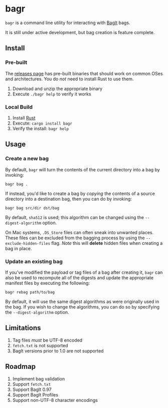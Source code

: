 # bagr

`bagr` is a command line utility for interacting with
[BagIt](https://datatracker.ietf.org/doc/html/rfc8493) bags.

It is still under active development, but bag creation is feature
complete.

## Install

### Pre-built

The [releases page](https://github.com/pwinckles/bagr/releases) has
pre-built binaries that should work on common OSes and architectures.
You do _not_ need to install Rust to use them.

1. Download and unzip the appropriate binary
2. Execute `./bagr help` to verify it works

### Local Build

1. Install [Rust](https://www.rust-lang.org/tools/install)
2. Execute: `cargo install bagr`
3. Verify the install: `bagr help`

## Usage

### Create a new bag

By default, `bagr` will turn the contents of the current directory
into a bag by invoking:

``` shell
bagr bag .
```

If instead, you'd like to create a bag by _copying_ the contents of a
source directory into a destination bag, then you can do by invoking:

``` shell
bagr bag src/dir dst/bag
```

By default, `sha512` is used; this algorithm can be changed using the
`--digest-algorithm` option.

On Mac systems, `.DS_Store` files can often sneak into unwanted
places. These files can be excluded from the bagging process by using
the `--exclude-hidden-files` flag. _Note_ this will **delete** hidden
files when creating a bag in place.

### Update an existing bag

If you've modified the payload or tag files of a bag after creating
it, `bagr` can also be used to recompute all of the digests and update
the appropriate manifest files by executing the following:

``` shell
bagr rebag path/to/bag
```

By default, it will use the same digest algorithms as were originally
used in the bag. If you wish to change the algorithms, you can do so
by specifying the `--digest-algorithm` option.

## Limitations

1. Tag files _must_ be UTF-8 encoded
2. `fetch.txt` is not supported
3. BagIt versions prior to 1.0 are not supported

## Roadmap

1. Implement bag validation
2. Support `fetch.txt`
3. Support BagIt 0.97
4. Support BagIt Profiles
5. Support non-UTF-8 character encodings
